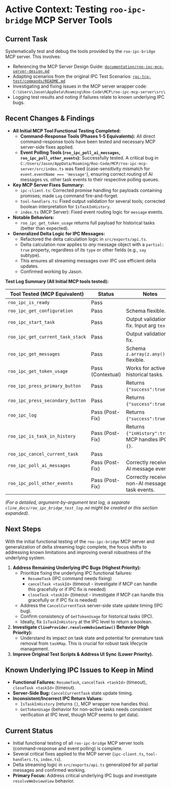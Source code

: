 # Active Context: Testing `roo-ipc-bridge` MCP Server Tools

## Current Task

Systematically test and debug the tools provided by the `roo-ipc-bridge` MCP server. This involves:

- Referencing the MCP Server Design Guide: [`documentation/roo-ipc-mcp-server-design.md`](documentation/roo-ipc-mcp-server-design.md)
- Adapting scenarios from the original IPC Test Scenarios: [`rpc-tcp-test/commands/README.md`](rpc-tcp-test/commands/README.md)
- Investigating and fixing issues in the MCP server wrapper code: `C:\Users\Jason\AppData\Roaming\Roo-Code\MCP\roo-ipc-mcp-server\src\`
- Logging test results and noting if failures relate to known underlying IPC bugs.

## Recent Changes & Findings

- **All Initial MCP Tool Functional Testing Completed:**
    - **Command-Response Tools (Phases 1-5 Equivalents):** All direct command-response tools have been tested and necessary MCP server-side fixes applied.
    - **Event Polling Tools (`roo_ipc_poll_ai_messages`, `roo_ipc_poll_other_events`):** Successfully tested. A critical bug in `C:/Users/Jason/AppData/Roaming/Roo-Code/MCP/roo-ipc-mcp-server/src/index.ts` was fixed (case-sensitivity mismatch for `event.eventName === 'message'`), ensuring correct routing of AI messages vs. other task events to their respective polling queues.
- **Key MCP Server Fixes Summary:**
    - `ipc-client.ts`: Corrected promise handling for payloads containing promises; made `Log` command fire-and-forget.
    - `tool-handlers.ts`: Fixed output validation for several tools; corrected boolean interpretation for `IsTaskInHistory`.
    - `index.ts` (MCP Server): Fixed event routing logic for `message` events.
- **Notable Behaviors:**
    - `roo_ipc_get_token_usage` returns full payload for historical tasks (better than expected).
- **Generalized Delta Logic for IPC Messages:**
    - Refactored the delta calculation logic in `src/exports/api.ts`.
    - Delta calculation now applies to _any_ message object with a `partial: true` property, regardless of its `type` or other fields (e.g., `say` subtype).
    - This ensures all streaming messages over IPC use efficient delta updates.
    - Confirmed working by Jason.

**Test Log Summary (All Initial MCP tools tested):**

| Tool Tested (MCP Equivalent)     | Status            | Notes                                               |
| -------------------------------- | ----------------- | --------------------------------------------------- |
| `roo_ipc_is_ready`               | Pass              |                                                     |
| `roo_ipc_get_configuration`      | Pass              | Schema flexible.                                    |
| `roo_ipc_start_task`             | Pass              | Output validation fix. Input arg `text`.            |
| `roo_ipc_get_current_task_stack` | Pass              | Output validation fix.                              |
| `roo_ipc_get_messages`           | Pass              | Schema `z.array(z.any())` flexible.                 |
| `roo_ipc_get_token_usage`        | Pass (Contextual) | Works for active & historical tasks.                |
| `roo_ipc_press_primary_button`   | Pass              | Returns `{"success":true}`.                         |
| `roo_ipc_press_secondary_button` | Pass              | Returns `{"success":true}`.                         |
| `roo_ipc_log`                    | Pass (Post-Fix)   | Returns `{"success":true}`.                         |
| `roo_ipc_is_task_in_history`     | Pass (Post-Fix)   | Returns `{"inHistory":true}`. MCP handles IPC `{}`. |
| `roo_ipc_cancel_current_task`    | Pass              |                                                     |
| `roo_ipc_poll_ai_messages`       | Pass (Post-Fix)   | Correctly receives AI message events.               |
| `roo_ipc_poll_other_events`      | Pass (Post-Fix)   | Correctly receives non-AI message task events.      |

_(For a detailed, argument-by-argument test log, a separate `cline_docs/roo_ipc_bridge_test_log.md` might be created or this section expanded)._

## Next Steps

With the initial functional testing of the `roo-ipc-bridge` MCP server and generalization of delta streaming logic complete, the focus shifts to addressing known limitations and improving overall robustness of the underlying system.

1. **Address Remaining Underlying IPC Bugs (Highest Priority):**
    - Prioritize fixing the underlying IPC functional failures:
        - `ResumeTask` (IPC command needs fixing)
        - `cancelTask <taskId>` (timeout - investigate if MCP can handle this gracefully or if IPC fix is needed)
        - `closeTask <taskId>` (timeout - investigate if MCP can handle this gracefully or if IPC fix is needed)
    - Address the `CancelCurrentTask` server-side state update timing (IPC bug).
    - Confirm consistency of `GetTokenUsage` for historical tasks (IPC).
    - Ideally, fix `IsTaskInHistory` at the IPC level to return a boolean.
2. **Investigate `ClineProvider.resolveWebviewView()` Behavior (High Priority):**
    - Understand its impact on task state and potential for premature task removal from `taskMap`. This is crucial for robust task lifecycle management.
3. **Improve Original Test Scripts & Address UI Sync (Lower Priority).**

## Known Underlying IPC Issues to Keep in Mind

- **Functional Failures:** `ResumeTask`, `cancelTask <taskId>` (timeout), `closeTask <taskId>` (timeout).
- **Server-Side Bug:** `CancelCurrentTask` state update timing.
- **Inconsistent/Incorrect IPC Return Values:**
    - `IsTaskInHistory` (returns `{}`, MCP wrapper now handles this).
    - `GetTokenUsage` (behavior for non-active tasks needs consistent verification at IPC level, though MCP seems to get data).

## Current Status

- Initial functional testing of all `roo-ipc-bridge` MCP server tools (command-response and event polling) is complete.
- Several critical fixes applied to the MCP server (`ipc-client.ts`, `tool-handlers.ts`, `index.ts`).
- Delta streaming logic in `src/exports/api.ts` generalized for all partial messages and confirmed working.
- **Primary Focus:** Address critical underlying IPC bugs and investigate `resolveWebviewView` behavior.
